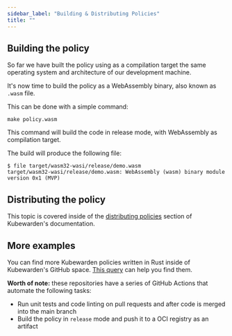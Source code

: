 ```yaml
---
sidebar_label: "Building & Distributing Policies"
title: ""
---
```


## Building the policy

So far we have built the policy using as a compilation target the same operating
system and architecture of our development machine.

It's now time to build the policy as a WebAssembly binary, also known as `.wasm`
file.

This can be done with a simple command:

```shell
make policy.wasm
```

This command will build the code in release mode, with WebAssembly as
compilation target.

The build will produce the following file:

```shell
$ file target/wasm32-wasi/release/demo.wasm
target/wasm32-wasi/release/demo.wasm: WebAssembly (wasm) binary module version 0x1 (MVP)
```

## Distributing the policy

This topic is covered inside of the [distributing
policies](../../distributing-policies/) section of Kubewarden's
documentation.

## More examples

You can find more Kubewarden policies written in Rust inside of Kubewarden's
GitHub space. [This query](https://github.com/search?l=Rust&q=topic%3Apolicy-as-code+org%3Akubewarden&type=Repositories)
can help you find them.

**Worth of note:** these repositories have a series of GitHub Actions that automate
the following tasks:

- Run unit tests and code linting on pull requests and after code is merged
  into the main branch
- Build the policy in `release` mode and push it to a OCI registry as an
  artifact
